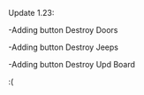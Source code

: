 Update 1.23:

-Adding button Destroy Doors


-Adding button Destroy Jeeps


-Adding button Destroy Upd Board


:(
